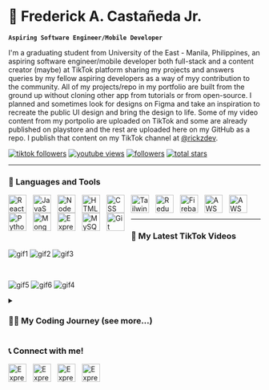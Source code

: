# 🤵 Frederick A. Castañeda Jr.

**`Aspiring Software Engineer/Mobile Developer`**

I'm a graduating student from University of the East - Manila, Philippines, an aspiring software engineer/mobile developer both full-stack and a content creator (maybe) at TikTok platform sharing my projects and answers queries by my fellow aspiring developers as a way of myy contribution to the community. All of my projects/repo in my portfolio are built from the ground up without cloning other app from tutorials or from open-source. I planned and sometimes look for designs on Figma and take an inspiration to recreate the public UI design and bring the design to life. Some of my video content from my portpolio are uploaded on TikTok and some are already published on playstore and the rest are uploaded here on my GitHub as a repo. I publish that content on my TikTok channel at [@rickzdev](https://www.tiktok.com/@rickzdev).

   <p align="left">
      <a href="https://www.youtube.com/c/fknight?sub_confirmation=1">
         <img alt="tiktok followers" title="Subscribe to my YouTube channel" src="https://custom-icon-badges.demolab.com/youtube/channel/subscribers/UC2WHjPDvbE6O328n17ZGcfg?color=%23E05D44&label=SUBSCRIBE&logo=video&logoColor=white&style=for-the-badge&labelColor=CE4630"/></a> 
      <a href="https://www.youtube.com/c/fknight">
         <img alt="youtube views" title="YouTube views" src="https://custom-icon-badges.demolab.com/youtube/channel/views/UC2WHjPDvbE6O328n17ZGcfg?color=%23E1AD0E&logo=eye&logoColor=white&style=for-the-badge&labelColor=C79600"/></a> 
      <a href="https://github.com/ForrestKnight?tab=followers">
         <img alt="followers" title="Follow me on Github" src="https://custom-icon-badges.demolab.com/github/followers/ForrestKnight?color=236ad3&labelColor=1155ba&style=for-the-badge&logo=person-add&label=Follow&logoColor=white"/></a>
      <a href="https://github.com/ForrestKnight?tab=repositories&sort=stargazers">
         <img alt="total stars" title="Total stars on GitHub" src="https://custom-icon-badges.demolab.com/github/stars/ForrestKnight?color=55960c&style=for-the-badge&labelColor=488207&logo=star"/></a>
   </p>

---

### 🧰 Languages and Tools
<img align="left" alt="React" width="36px" style="padding-right:10px;" src="https://cdn.jsdelivr.net/gh/devicons/devicon/icons/react/react-original.svg" />
<img align="left" alt="JavaScript" width="36px" style="padding-right:10px;" src="https://cdn.jsdelivr.net/gh/devicons/devicon/icons/javascript/javascript-plain.svg" />
<img align="left" alt="NodeJS" width="36px" style="padding-right:10px;" src="https://cdn.jsdelivr.net/gh/devicons/devicon/icons/nodejs/nodejs-original.svg" />
<img align="left" alt="HTML" width="36px" style="padding-right:10px;" src="https://cdn.jsdelivr.net/gh/devicons/devicon/icons/html5/html5-plain.svg" />
<img align="left" alt="CSS" width="36px" style="padding-right:10px;" src="https://cdn.jsdelivr.net/gh/devicons/devicon/icons/css3/css3-plain.svg" />
<img align="left" alt="TailwindCSS" width="36px" style="padding-right:10px;" src="https://cdn.jsdelivr.net/gh/devicons/devicon/icons/tailwindcss/tailwindcss-original-wordmark.svg" />
<img align="left" alt="Redux" width="36px" style="padding-right:10px;" src="https://cdn.jsdelivr.net/gh/devicons/devicon/icons/redux/redux-original.svg" />
<img align="left" alt="Firebase" width="36px" style="padding-right:10px;" src="https://cdn.jsdelivr.net/gh/devicons/devicon/icons/firebase/firebase-plain.svg" />
<img align="left" alt="AWS" width="36px" style="padding-right:10px;" src="https://cdn.jsdelivr.net/gh/devicons/devicon/icons/amazonwebservices/amazonwebservices-original-wordmark.svg" />
<img align="left" alt="AWS" width="36px" style="padding-right:10px;" src="https://cdn.jsdelivr.net/gh/devicons/devicon/icons/android/android-original-wordmark.svg" />

<img align="left" alt="Python" width="36px" style="padding-right:10px;" src="https://cdn.jsdelivr.net/gh/devicons/devicon/icons/python/python-plain.svg" />
<img align="left" alt="MongoDB" width="36px" style="padding-right:10px;" src="https://cdn.jsdelivr.net/gh/devicons/devicon/icons/mongodb/mongodb-original-wordmark.svg" />
<img align="left" alt="Express" width="36px" style="padding-right:10px;" src="https://cdn.jsdelivr.net/gh/devicons/devicon/icons/express/express-original.svg" />
<img align="left" alt="MySQL" width="36px" style="padding-right:10px;" src="https://cdn.jsdelivr.net/gh/devicons/devicon/icons/mysql/mysql-original-wordmark.svg" />
<img align="left" alt="Git" width="36px" style="padding-right:10px;" src="https://cdn.jsdelivr.net/gh/devicons/devicon/icons/git/git-original.svg" />
<br />
<br />

---
### 📱 My Latest TikTok Videos
![gif1](https://user-images.githubusercontent.com/44029365/201414422-f4138848-7706-457e-9326-d80a0d16344f.gif)
![gif2](https://user-images.githubusercontent.com/44029365/201414431-3a9d9597-7908-41ff-90e9-187caad77dd3.gif)
![gif3](https://user-images.githubusercontent.com/44029365/201414436-e9bfe27e-5c0a-4e83-bf55-841136b00357.gif)

<br />

![gif5](https://user-images.githubusercontent.com/44029365/201414517-c6e710ad-5a6d-4e99-bc6e-967d6ff196a6.gif)
![gif6](https://user-images.githubusercontent.com/44029365/201414518-8c366d0b-d235-491f-8144-b74294e46564.gif)
![gif4](https://user-images.githubusercontent.com/44029365/201414510-e98ac913-f6d4-40f4-90e9-5b7ae92b52f2.gif)

<details>
 <summary><h3>👨‍💻 My Coding Journey (see more...)</h3></summary>
   I started my coding journey as a naive computer science student with a passion to learn everything I could about this programming world - code, unix, linux, theory. And all the while, teaching myself iOS development with a dream to build my own app, but that soon got overshadowed by my desire to excel in Java. A desire that landed me a full-stack software engineering job upon graduation. However, I had another desire I had been pursuing throughout this time - YouTube content creation. I eventually ended up quitting my software engineering job to pursue YouTube full-time, and that has been my focus ever since. But there's something that's always bothered me about my journey - abandoning my dream of building my own app to pursue the safe route, a job. Now I've already taken the leap away from that safety net into this uncomfortable, unexplored world that it being a creator. And it worked out, but again, it became comfortable. It's easier to create a video than go out on a ledge and build my own product. I do have to eat, at the end of the day, but I think it's time. It's time to get uncomfortable again. I have a burning desire to get back on the horse, and fulfill that dream younger me had of building my own app, my own product. And in order to do that, I'll be implmementing a few measures to streamline my YouTube content to focus more time on fulfilling that dream - a dream that I'll be ready to tackle in 2023 due to the measure I'm putting in place now until the end of 2022. Don't wait up, because I'm coming.
</details>

### 📞 Connect with me!
<a href="https://www.linkedin.com/in/frederick-casta%C3%B1eda-jr-404b3b253/">
   <img align="left" alt="Express" width="36px" style="padding-right:10px;" src="https://cdn.jsdelivr.net/gh/devicons/devicon/icons/linkedin/linkedin-original.svg" />
</a>

<a href="https://www.tiktok.com/@rickzdev">
   <img align="left" alt="Express" width="36px" style="padding-right:10px;" src="https://firebasestorage.googleapis.com/v0/b/shopping-app-be469.appspot.com/o/random%2Fmedia_social_tiktok_icon_124256.png?alt=media&token=ff3c1217-1c1d-4e33-99fa-55c0f77dd0c2" />
</a>

<a href="https://www.facebook.com/NaRickZdRe">
   <img align="left" alt="Express" width="36px" style="padding-right:10px;" src="https://cdn.jsdelivr.net/gh/devicons/devicon/icons/facebook/facebook-original.svg" />
</a>

<a href="https://twitter.com/mightydaks_">
   <img align="left" alt="Express" width="36px" style="padding-right:10px;" src="https://cdn.jsdelivr.net/gh/devicons/devicon/icons/twitter/twitter-original.svg" />
</a>




